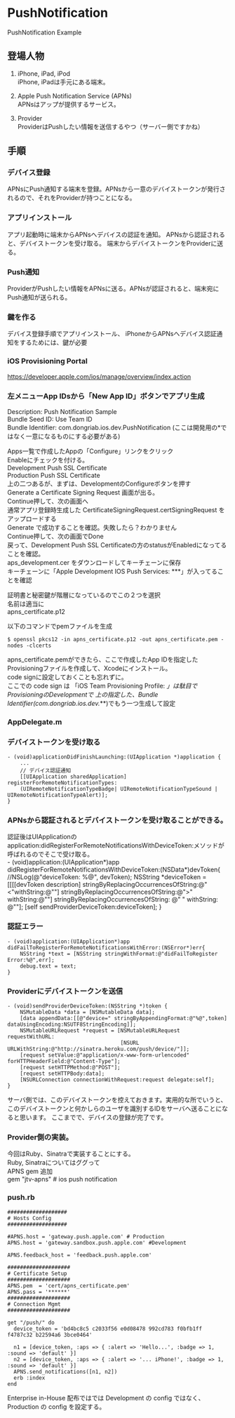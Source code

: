 PushNotification
================

PushNotification Example

登場人物
-----
1. iPhone, iPad, iPod   
iPhone, iPadは手元にある端末。

2. Apple Push Notification Service (APNs)   
APNsはアップが提供するサービス。

3. Provider   
ProviderはPushしたい情報を送信するやつ（サーバー側ですかね）

手順
-----

### デバイス登録   
APNsにPush通知する端末を登録。APNsから一意のデバイストークンが発行されるので、それをProviderが持つことになる。

### アプリインストール   
アプリ起動時に端末からAPNsへデバイスの認証を通知。
APNsから認証されると、デバイストークンを受け取る。
端末からデバイストークンをProviderに送る。

### Push通知   
ProviderがPushしたい情報をAPNsに送る。APNsが認証されると、端末宛にPush通知が送られる。

### 鍵を作る   
デバイス登録手順でアプリインストール、
iPhoneからAPNsへデバイス認証通知をするためには、鍵が必要

### iOS Provisioning Portal   
https://developer.apple.com/ios/manage/overview/index.action

### 左メニューApp IDsから「New App ID」ボタンでアプリ生成   
  Description: Push Notification Sample    
  Bundle Seed ID: Use Team ID    
  Bundle Identifier: com.dongriab.ios.dev.PushNotification (ここは開発用の*ではなく一意になるものにする必要がある)   

Apps一覧で作成したAppの「Configure」リンクをクリック   
Enableにチェックを付ける。   
Development Push SSL Certificate   
Production Push SSL Certificate   
上の二つあるが、まずは、DevelopmentのConfigureボタンを押す   
Generate a Certificate Signing Request 画面が出る。   
Continue押して、次の画面へ   
通常アプリ登録時生成した CertificateSigningRequest.certSigningRequest をアップロードする   
Generate で成功することを確認。失敗したら？わかりません   
Continue押して、次の画面でDone   
戻って、Development Push SSL Certificateの方のstatusがEnabledになってることを確認。   
aps_development.cer をダウンロードしてキーチェーンに保存   
キーチェーンに「Apple Development IOS Push Services: ***」が入ってることを確認   

証明書と秘密鍵が階層になっているのでこの２つを選択   
名前は適当に   
apns_certificate.p12   

以下のコマンドでpemファイルを生成

    $ openssl pkcs12 -in apns_certificate.p12 -out apns_certificate.pem -nodes -clcerts  


apns_certificate.pemができたら、ここで作成したApp IDを指定したProvisioningファイルを作成して、Xcodeにインストール。   
code signに設定しておくことも忘れずに。   
ここでの code sign は 「iOS Team Provisioning Profile: *」は駄目でProvisioningのDevelopmentで 
上の指定した、Bundle Identifier(com.dongriab.ios.dev.***)でもう一つ生成して設定

### AppDelegate.m

### デバイストークンを受け取る
    - (void)applicationDidFinishLaunching:(UIApplication *)application {
        ...
        // デバイス認証通知
        [[UIApplication sharedApplication] registerForRemoteNotificationTypes:
        (UIRemoteNotificationTypeBadge| UIRemoteNotificationTypeSound | UIRemoteNotificationTypeAlert)];
    }

### APNsから認証されるとデバイストークンを受け取ることができる。
認証後はUIApplicationのapplication:didRegisterForRemoteNotificationsWithDeviceToken:メソッドが呼ばれるのでそこで受け取る。   
    - (void)application:(UIApplication*)app didRegisterForRemoteNotificationsWithDeviceToken:(NSData*)devToken{
        //NSLog(@"deviceToken: %@", devToken);
        NSString *deviceToken = [[[[devToken description]
                                   stringByReplacingOccurrencesOfString:@"<"withString:@""]
                                  stringByReplacingOccurrencesOfString:@">" withString:@""]
                                 stringByReplacingOccurrencesOfString: @" " withString: @""];
        [self sendProviderDeviceToken:deviceToken];
    }

### 認証エラー
    - (void)application:(UIApplication*)app didFailToRegisterForRemoteNotificationsWithError:(NSError*)err{
        NSString *text = [NSString stringWithFormat:@"didFailToRegister Error:%@",err];
        debug.text = text;
    }

### Providerにデバイストークンを送信
    - (void)sendProviderDeviceToken:(NSString *)token {
        NSMutableData *data = [NSMutableData data];
        [data appendData:[[@"device=" stringByAppendingFormat:@"%@",token] dataUsingEncoding:NSUTF8StringEncoding]];    
        NSMutableURLRequest *request = [NSMutableURLRequest requestWithURL:
                                        [NSURL URLWithString:@"http://sinatra.heroku.com/push/device/"]];
        [request setValue:@"application/x-www-form-urlencoded" forHTTPHeaderField:@"Content-Type"];  	
        [request setHTTPMethod:@"POST"];
        [request setHTTPBody:data];
        [NSURLConnection connectionWithRequest:request delegate:self];
    }
サーバ側では、このデバイストークンを控えておきます。実用的な所でいうと、
このデバイストークンと何かしらのユーザを識別するIDをサーバへ送ることになると思います。
ここまでで、デバイスの登録が完了です。


### Provider側の実装。  
今回はRuby、Sinatraで実装することにする。  
Ruby, Sinatraについてはググって   
APNS gem 追加   
gem "jtv-apns" # ios push notification   

### push.rb   

    ###################
    # Hosts Config
    ###################
    
    #APNS.host = 'gateway.push.apple.com' # Production
    APNS.host = 'gateway.sandbox.push.apple.com' #Development
    
    APNS.feedback_host = 'feedback.push.apple.com'
    
    ####################
    # Certificate Setup
    ####################
    APNS.pem  = 'cert/apns_certificate.pem'
    APNS.pass = '******'
    ####################
    # Connection Mgmt
    ####################
    
    get "/push/" do
      device_token = 'bd4bc8c5 c2033f56 e0d08478 992cd783 f0bfb1ff f4787c32 b22594a6 3bce0464'
    
      n1 = [device_token, :aps => { :alert => 'Hello...', :badge => 1, :sound => 'default' }]
      n2 = [device_token, :aps => { :alert => '... iPhone!', :badge => 1, :sound => 'default' }]
      APNS.send_notifications([n1, n2])
      erb :index
    end

Enterprise in-House 配布ではでは Development の config ではなく、Production の config を設定する。




